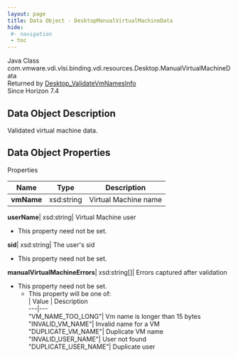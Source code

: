 ```yaml
---
layout: page
title: Data Object - DesktopManualVirtualMachineData
hide:
 #- navigation
 - toc
---
```






Java Class
    com.vmware.vdi.vlsi.binding.vdi.resources.Desktop.ManualVirtualMachineData  
Returned by
     [Desktop_ValidateVmNamesInfo](vdi.resources.Desktop.md#validateVmNamesInfo)  
Since 
    Horizon 7.4

## Data Object Description 

Validated virtual machine data. 

## Data Object Properties

Properties

Name |  Type |  Description   
---|---|---  
**vmName**|  xsd:string|  Virtual Machine name   
  
**userName**|  xsd:string|  Virtual Machine user   


* This property need not be set.

  
**sid**|  xsd:string|  The user's sid   


* This property need not be set.

  
**manualVirtualMachineErrors**|  xsd:string[]|  Errors captured after validation   


* This property need not be set.
  * This property will be one of:  
|  Value |  Description   
---|---  
"VM_NAME_TOO_LONG"| Vm name is longer than 15 bytes  
"INVALID_VM_NAME"| Invalid name for a VM  
"DUPLICATE_VM_NAME"| Duplicate VM name  
"INVALID_USER_NAME"| User not found  
"DUPLICATE_USER_NAME"| Duplicate user  

  
  
  
  
  
  

